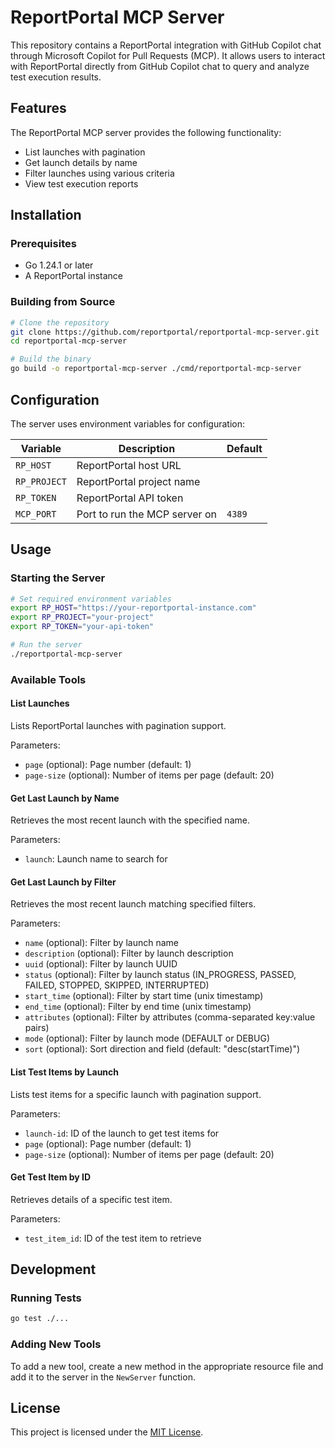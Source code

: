 # ReportPortal MCP Server

This repository contains a ReportPortal integration with GitHub Copilot chat through Microsoft
Copilot for Pull Requests (MCP). It allows users to interact with ReportPortal directly from GitHub
Copilot chat to query and analyze test execution results.

## Features

The ReportPortal MCP server provides the following functionality:

- List launches with pagination
- Get launch details by name
- Filter launches using various criteria
- View test execution reports

## Installation

### Prerequisites

- Go 1.24.1 or later
- A ReportPortal instance

### Building from Source

```bash
# Clone the repository
git clone https://github.com/reportportal/reportportal-mcp-server.git
cd reportportal-mcp-server

# Build the binary
go build -o reportportal-mcp-server ./cmd/reportportal-mcp-server
```

## Configuration

The server uses environment variables for configuration:

| Variable     | Description                   | Default |
|--------------|-------------------------------|---------|
| `RP_HOST`    | ReportPortal host URL         |         |
| `RP_PROJECT` | ReportPortal project name     |         |
| `RP_TOKEN`   | ReportPortal API token        |         |
| `MCP_PORT`   | Port to run the MCP server on | `4389`  |

## Usage

### Starting the Server

```bash
# Set required environment variables
export RP_HOST="https://your-reportportal-instance.com"
export RP_PROJECT="your-project"
export RP_TOKEN="your-api-token"

# Run the server
./reportportal-mcp-server
```

### Available Tools

#### List Launches

Lists ReportPortal launches with pagination support.

Parameters:

- `page` (optional): Page number (default: 1)
- `page-size` (optional): Number of items per page (default: 20)

#### Get Last Launch by Name

Retrieves the most recent launch with the specified name.

Parameters:

- `launch`: Launch name to search for

#### Get Last Launch by Filter

Retrieves the most recent launch matching specified filters.

Parameters:

- `name` (optional): Filter by launch name
- `description` (optional): Filter by launch description
- `uuid` (optional): Filter by launch UUID
- `status` (optional): Filter by launch status (IN_PROGRESS, PASSED, FAILED, STOPPED, SKIPPED,
  INTERRUPTED)
- `start_time` (optional): Filter by start time (unix timestamp)
- `end_time` (optional): Filter by end time (unix timestamp)
- `attributes` (optional): Filter by attributes (comma-separated key:value pairs)
- `mode` (optional): Filter by launch mode (DEFAULT or DEBUG)
- `sort` (optional): Sort direction and field (default: "desc(startTime)")

#### List Test Items by Launch

Lists test items for a specific launch with pagination support.

Parameters:
- `launch-id`: ID of the launch to get test items for
- `page` (optional): Page number (default: 1)
- `page-size` (optional): Number of items per page (default: 20)

#### Get Test Item by ID

Retrieves details of a specific test item.

Parameters:
- `test_item_id`: ID of the test item to retrieve

## Development

### Running Tests

```bash
go test ./...
```

### Adding New Tools

To add a new tool, create a new method in the appropriate resource file and add it to the server in
the `NewServer` function.

## License

This project is licensed under the [MIT License](LICENSE).